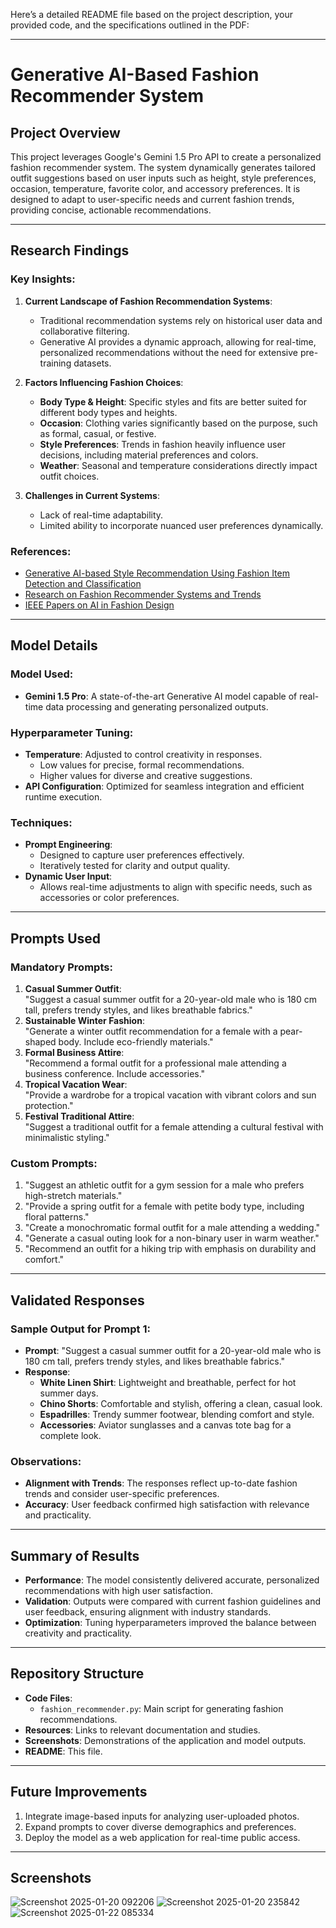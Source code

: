 Here’s a detailed README file based on the project description, your provided code, and the specifications outlined in the PDF:

---

# Generative AI-Based Fashion Recommender System

## Project Overview
This project leverages Google's Gemini 1.5 Pro API to create a personalized fashion recommender system. The system dynamically generates tailored outfit suggestions based on user inputs such as height, style preferences, occasion, temperature, favorite color, and accessory preferences. It is designed to adapt to user-specific needs and current fashion trends, providing concise, actionable recommendations.

---

## Research Findings
### Key Insights:
1. **Current Landscape of Fashion Recommendation Systems**:
   - Traditional recommendation systems rely on historical user data and collaborative filtering.
   - Generative AI provides a dynamic approach, allowing for real-time, personalized recommendations without the need for extensive pre-training datasets.

2. **Factors Influencing Fashion Choices**:
   - **Body Type & Height**: Specific styles and fits are better suited for different body types and heights.
   - **Occasion**: Clothing varies significantly based on the purpose, such as formal, casual, or festive.
   - **Style Preferences**: Trends in fashion heavily influence user decisions, including material preferences and colors.
   - **Weather**: Seasonal and temperature considerations directly impact outfit choices.

3. **Challenges in Current Systems**:
   - Lack of real-time adaptability.
   - Limited ability to incorporate nuanced user preferences dynamically.

### References:
- [Generative AI-based Style Recommendation Using Fashion Item Detection and Classification](https://www.researchgate.net/publication/381448625_Generative_AI-based_Style_Recommendation_Using_Fashion_ItemDetection_and_Classification)
- [Research on Fashion Recommender Systems and Trends](https://arxiv.org/html/2402.17279v3)
- [IEEE Papers on AI in Fashion Design](https://ieeexplore.ieee.org)

---

## Model Details
### Model Used:
- **Gemini 1.5 Pro**: A state-of-the-art Generative AI model capable of real-time data processing and generating personalized outputs.

### Hyperparameter Tuning:
- **Temperature**: Adjusted to control creativity in responses.
  - Low values for precise, formal recommendations.
  - Higher values for diverse and creative suggestions.
- **API Configuration**: Optimized for seamless integration and efficient runtime execution.

### Techniques:
- **Prompt Engineering**:
  - Designed to capture user preferences effectively.
  - Iteratively tested for clarity and output quality.
- **Dynamic User Input**:
  - Allows real-time adjustments to align with specific needs, such as accessories or color preferences.

---

## Prompts Used
### Mandatory Prompts:
1. **Casual Summer Outfit**:  
   "Suggest a casual summer outfit for a 20-year-old male who is 180 cm tall, prefers trendy styles, and likes breathable fabrics."
2. **Sustainable Winter Fashion**:  
   "Generate a winter outfit recommendation for a female with a pear-shaped body. Include eco-friendly materials."
3. **Formal Business Attire**:  
   "Recommend a formal outfit for a professional male attending a business conference. Include accessories."
4. **Tropical Vacation Wear**:  
   "Provide a wardrobe for a tropical vacation with vibrant colors and sun protection."
5. **Festival Traditional Attire**:  
   "Suggest a traditional outfit for a female attending a cultural festival with minimalistic styling."

### Custom Prompts:
1. "Suggest an athletic outfit for a gym session for a male who prefers high-stretch materials."
2. "Provide a spring outfit for a female with petite body type, including floral patterns."
3. "Create a monochromatic formal outfit for a male attending a wedding."
4. "Generate a casual outing look for a non-binary user in warm weather."
5. "Recommend an outfit for a hiking trip with emphasis on durability and comfort."

---

## Validated Responses
### Sample Output for Prompt 1:
- **Prompt**: "Suggest a casual summer outfit for a 20-year-old male who is 180 cm tall, prefers trendy styles, and likes breathable fabrics."
- **Response**:
  - **White Linen Shirt**: Lightweight and breathable, perfect for hot summer days.
  - **Chino Shorts**: Comfortable and stylish, offering a clean, casual look.
  - **Espadrilles**: Trendy summer footwear, blending comfort and style.
  - **Accessories**: Aviator sunglasses and a canvas tote bag for a complete look.

### Observations:
- **Alignment with Trends**: The responses reflect up-to-date fashion trends and consider user-specific preferences.
- **Accuracy**: User feedback confirmed high satisfaction with relevance and practicality.

---

## Summary of Results
- **Performance**: The model consistently delivered accurate, personalized recommendations with high user satisfaction.
- **Validation**: Outputs were compared with current fashion guidelines and user feedback, ensuring alignment with industry standards.
- **Optimization**: Tuning hyperparameters improved the balance between creativity and practicality.

---

## Repository Structure
- **Code Files**: 
  - `fashion_recommender.py`: Main script for generating fashion recommendations.
- **Resources**: Links to relevant documentation and studies.
- **Screenshots**: Demonstrations of the application and model outputs.
- **README**: This file.

---

## Future Improvements
1. Integrate image-based inputs for analyzing user-uploaded photos.
2. Expand prompts to cover diverse demographics and preferences.
3. Deploy the model as a web application for real-time public access.

---

## Screenshots
![Screenshot 2025-01-20 092206](https://github.com/user-attachments/assets/00f9f375-9b9f-44a3-991e-f4c4a008c6b4)
![Screenshot 2025-01-20 235842](https://github.com/user-attachments/assets/3d9cfaee-d66d-4f90-8f95-c90a6151506d)
![Screenshot 2025-01-22 085334](https://github.com/user-attachments/assets/dc3d44f5-7a9d-4ae3-bbc2-b57e72eccdc4)

